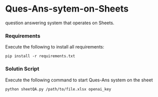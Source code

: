 # Ques-Ans-sytem-on-Sheets
question answering system that operates on Sheets.

### Requirements
Execute the following to install all requirements:
```
pip install -r requirements.txt
```

### Solutin Script
Execute the following command to start Ques-Ans system on the sheet
```
python sheetQA.py /path/to/file.xlsx openai_key
```
